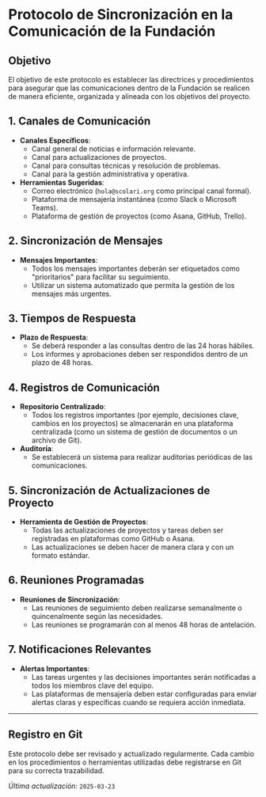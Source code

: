 # Protocolo de Sincronización en la Comunicación de la Fundación

## Objetivo
El objetivo de este protocolo es establecer las directrices y procedimientos para asegurar que las comunicaciones dentro de la Fundación se realicen de manera eficiente, organizada y alineada con los objetivos del proyecto.

## 1. Canales de Comunicación

- **Canales Específicos**: 
  - Canal general de noticias e información relevante.
  - Canal para actualizaciones de proyectos.
  - Canal para consultas técnicas y resolución de problemas.
  - Canal para la gestión administrativa y operativa.
- **Herramientas Sugeridas**:
  - Correo electrónico (`hola@scolari.org` como principal canal formal).
  - Plataforma de mensajería instantánea (como Slack o Microsoft Teams).
  - Plataforma de gestión de proyectos (como Asana, GitHub, Trello).

## 2. Sincronización de Mensajes

- **Mensajes Importantes**:
  - Todos los mensajes importantes deberán ser etiquetados como "prioritarios" para facilitar su seguimiento.
  - Utilizar un sistema automatizado que permita la gestión de los mensajes más urgentes.

## 3. Tiempos de Respuesta

- **Plazo de Respuesta**: 
  - Se deberá responder a las consultas dentro de las 24 horas hábiles.
  - Los informes y aprobaciones deben ser respondidos dentro de un plazo de 48 horas.

## 4. Registros de Comunicación

- **Repositorio Centralizado**:
  - Todos los registros importantes (por ejemplo, decisiones clave, cambios en los proyectos) se almacenarán en una plataforma centralizada (como un sistema de gestión de documentos o un archivo de Git).
- **Auditoría**:
  - Se establecerá un sistema para realizar auditorías periódicas de las comunicaciones.

## 5. Sincronización de Actualizaciones de Proyecto

- **Herramienta de Gestión de Proyectos**:
  - Todas las actualizaciones de proyectos y tareas deben ser registradas en plataformas como GitHub o Asana.
  - Las actualizaciones se deben hacer de manera clara y con un formato estándar.

## 6. Reuniones Programadas

- **Reuniones de Sincronización**:
  - Las reuniones de seguimiento deben realizarse semanalmente o quincenalmente según las necesidades.
  - Las reuniones se programarán con al menos 48 horas de antelación.

## 7. Notificaciones Relevantes

- **Alertas Importantes**:
  - Las tareas urgentes y las decisiones importantes serán notificadas a todos los miembros clave del equipo.
  - Las plataformas de mensajería deben estar configuradas para enviar alertas claras y específicas cuando se requiera acción inmediata.

---

## Registro en Git

Este protocolo debe ser revisado y actualizado regularmente. Cada cambio en los procedimientos o herramientas utilizadas debe registrarse en Git para su correcta trazabilidad.

*Última actualización:* `2025-03-23`
